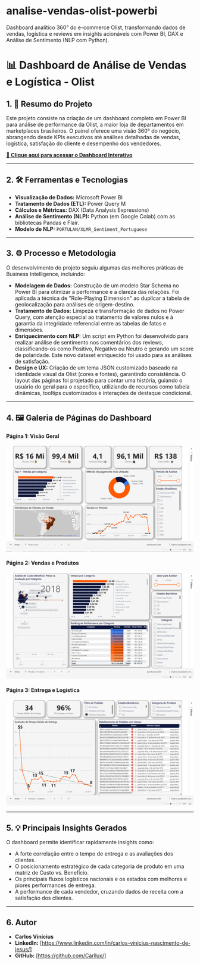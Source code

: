 # analise-vendas-olist-powerbi
Dashboard analítico 360° do e-commerce Olist, transformando dados de vendas, logística e reviews em insights acionáveis com Power BI, DAX e Análise de Sentimento (NLP com Python).

# 📊 Dashboard de Análise de Vendas e Logística - Olist

## 1. 🎯 Resumo do Projeto
Este projeto consiste na criação de um dashboard completo em Power BI para análise de performance da Olist, a maior loja de departamentos em marketplaces brasileiros. O painel oferece uma visão 360° do negócio, abrangendo desde KPIs executivos até análises detalhadas de vendas, logística, satisfação do cliente e desempenho dos vendedores.

**[🔗 Clique aqui para acessar o Dashboard Interativo](https://app.powerbi.com/view?r=eyJrIjoiZDNkMGEyYTctNjE2YS00ZTg4LTk2NWUtYTFjYmE5NDA4NWM3IiwidCI6IjMyNDFkMzllLTdiZDEtNDQ2My05ZGFmLWU2M2M2MWZjOWRkYyJ9)**

---

## 2. 🛠️ Ferramentas e Tecnologias
* **Visualização de Dados:** Microsoft Power BI
* **Tratamento de Dados (ETL):** Power Query M
* **Cálculos e Métricas:** DAX (Data Analysis Expressions)
* **Análise de Sentimento (NLP):** Python (em Google Colab) com as bibliotecas Pandas e Flair.
* **Modelo de NLP:** `PORTULAN/XLMR_Sentiment_Portuguese`

---

## 3. ⚙️ Processo e Metodologia
O desenvolvimento do projeto seguiu algumas das melhores práticas de Business Intelligence, incluindo:

* **Modelagem de Dados:** Construção de um modelo Star Schema no Power BI para otimizar a performance e a clareza das relações. Foi aplicada a técnica de "Role-Playing Dimension" ao duplicar a tabela de geolocalização para análises de origem-destino.
* **Tratamento de Dados:** Limpeza e transformação de dados no Power Query, com atenção especial ao tratamento de valores nulos e à garantia da integridade referencial entre as tabelas de fatos e dimensões.
* **Enriquecimento com NLP:** Um script em Python foi desenvolvido para realizar análise de sentimento nos comentários dos reviews, classificando-os como Positivo, Negativo ou Neutro e gerando um score de polaridade. Este novo dataset enriquecido foi usado para as análises de satisfação.
* **Design e UX:** Criação de um tema JSON customizado baseado na identidade visual da Olist (cores e fontes), garantindo consistência. O layout das páginas foi projetado para contar uma história, guiando o usuário do geral para o específico, utiliziando de recursos como tabela dinâmicas, tooltips customizados e interações de destaque condicional.

---

## 4. 🖼️ Galeria de Páginas do Dashboard
#### Página 1: Visão Geral
![Visão Geral](assets/dashboard_visao_geral.png)

#### Página 2: Vendas e Produtos
![Vendas e Produtos](assets/dashboard_vendas.png)

#### Página 3: Entrega e Logística
![Entrega e Logística](assets/dashboard_logistica.png)


---

## 5. 💡 Principais Insights Gerados
O dashboard permite identificar rapidamente insights como:
* A forte correlação entre o tempo de entrega e as avaliações dos clientes.
* O posicionamento estratégico de cada categoria de produto em uma matriz de Custo vs. Benefício.
* Os principais fluxos logísticos nacionais e os estados com melhores e piores performances de entrega.
* A performance de cada vendedor, cruzando dados de receita com a satisfação dos clientes.

---

## 6. Autor
* **Carlos Vinícius**
* **LinkedIn:** [https://www.linkedin.com/in/carlos-vinicius-nascimento-de-jesus/]
* **GitHub:** [https://github.com/Carllux/] 
